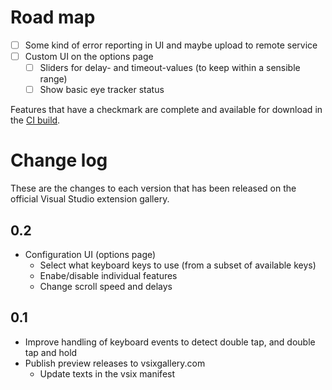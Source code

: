 # Road map

 - [ ] Some kind of error reporting in UI and maybe upload to remote service
 - [ ] Custom UI on the options page
   - [ ] Sliders for delay- and timeout-values (to keep within a sensible range)
   - [ ] Show basic eye tracker status
 
Features that have a checkmark are complete and available for
download in the
[CI build](http://vsixgallery.com/extension/65bd244c-48a0-46af-953a-0fb433e5343d/).

# Change log

These are the changes to each version that has been released
on the official Visual Studio extension gallery.

## 0.2
 - Configuration UI (options page)
   - Select what keyboard keys to use (from a subset of available keys)
   - Enabe/disable individual features
   - Change scroll speed and delays

## 0.1
- Improve handling of keyboard events to detect double tap, and double tap and hold
 - Publish preview releases to vsixgallery.com
   - Update texts in the vsix manifest
